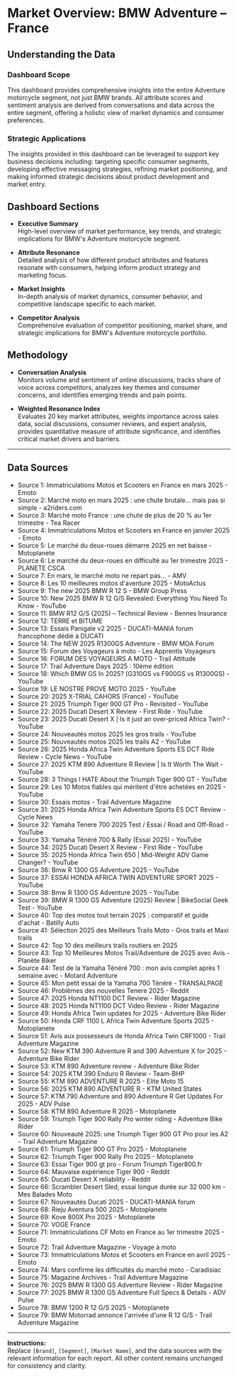 # Market Overview: BMW Adventure – France

## Understanding the Data

### Dashboard Scope
This dashboard provides comprehensive insights into the entire Adventure motorcycle segment, not just BMW brands. All attribute scores and sentiment analysis are derived from conversations and data across the entire segment, offering a holistic view of market dynamics and consumer preferences.

### Strategic Applications
The insights provided in this dashboard can be leveraged to support key business decisions including: targeting specific consumer segments, developing effective messaging strategies, refining market positioning, and making informed strategic decisions about product development and market entry.

## Dashboard Sections

- **Executive Summary**  
  High-level overview of market performance, key trends, and strategic implications for BMW's Adventure motorcycle segment.

- **Attribute Resonance**  
  Detailed analysis of how different product attributes and features resonate with consumers, helping inform product strategy and marketing focus.

- **Market Insights**  
  In-depth analysis of market dynamics, consumer behavior, and competitive landscape specific to each market.

- **Competitor Analysis**  
  Comprehensive evaluation of competitor positioning, market share, and strategic implications for BMW's Adventure motorcycle portfolio.

## Methodology

- **Conversation Analysis**  
  Monitors volume and sentiment of online discussions, tracks share of voice across competitors, analyzes key themes and consumer concerns, and identifies emerging trends and pain points.

- **Weighted Resonance Index**  
  Evaluates 20 key market attributes, weights importance across sales data, social discussions, consumer reviews, and expert analysis, provides quantitative measure of attribute significance, and identifies critical market drivers and barriers.

---

## Data Sources

- Source 1: Immatriculations Motos et Scooters en France en mars 2025 - Emoto
- Source 2: Marché moto en mars 2025 : une chute brutale… mais pas si simple - a2riders.com
- Source 3: Marché moto France : une chute de plus de 20 % au 1er trimestre - Tea Racer
- Source 4: Immatriculations Motos et Scooters en France en janvier 2025 - Emoto
- Source 5: Le marché du deux-roues démarre 2025 en net baisse - Motoplanete
- Source 6: Le marché du deux-roues en difficulté au 1er trimestre 2025 - PLANETE CSCA
- Source 7: En mars, le marché moto ne repart pas… - AMV
- Source 8: Les 10 meilleures motos d'aventure 2025 - MotoActus
- Source 9: The new 2025 BMW R 12 S - BMW Group Press
- Source 10: New 2025 BMW R 12 G/S Revealed: Everything You Need To Know - YouTube
- Source 11: BMW R12 G/S (2025) – Technical Review - Bennes Insurance
- Source 12: TERRE et BITUME
- Source 13: Essais Panigale v2 2025 - DUCATI-MANIA forum francophone dédié à DUCATI
- Source 14: The NEW 2025 R1300GS Adventure - BMW MOA Forum
- Source 15: Forum des Voyageurs à moto - Les Apprentis Voyageurs
- Source 16: FORUM DES VOYAGEURS A MOTO - Trail Attitude
- Source 17: Trail Adventure Days 2025 : 10ème édition
- Source 18: Which BMW GS In 2025? (G310GS vs F900GS vs R1300GS) - YouTube
- Source 19: LE NOSTRE PROVE MOTO 2025 - YouTube
- Source 20: 2025 X-TRIAL CAHORS (France) - YouTube
- Source 21: 2025 Triumph Tiger 900 GT Pro - Revisited - YouTube
- Source 22: 2025 Ducati Desert X Review - First Ride - YouTube
- Source 23: 2025 Ducati Desert X | Is it just an over-priced Africa Twin? - YouTube
- Source 24: Nouveautés motos 2025 les gros trails - YouTube
- Source 25: Nouveautés motos 2025 les trails A2 - YouTube
- Source 26: 2025 Honda Africa Twin Adventure Sports ES DCT Ride Review - Cycle News - YouTube
- Source 27: 2025 KTM 890 Adventure R Review | Is It Worth The Wait - YouTube
- Source 28: 3 Things I HATE About the Triumph Tiger 900 GT - YouTube
- Source 29: Les 10 Motos fiables qui méritent d'être achetées en 2025 - YouTube
- Source 30: Essais motos - Trail Adventure Magazine
- Source 31: 2025 Honda Africa Twin Adventure Sports ES DCT Review - Cycle News
- Source 32: Yamaha Tenere 700 2025 Test / Essai / Road and Off-Road - YouTube
- Source 33: Yamaha Ténéré 700 & Rally (Essai 2025) - YouTube
- Source 34: 2025 Ducati Desert X Review - First Ride - YouTube
- Source 35: 2025 Honda Africa Twin 650 | Mid-Weight ADV Game Changer? - YouTube
- Source 36: Bmw R 1300 GS Adventure 2025 - YouTube
- Source 37: ESSAI HONDA AFRICA TWIN ADVENTURE SPORT 2025 - YouTube
- Source 38: Bmw R 1300 GS Adventure 2025 - YouTube
- Source 39: BMW R 1300 GS Adventure (2025) Review | BikeSocial Geek Test - YouTube
- Source 40: Top des motos tout terrain 2025 : comparatif et guide d'achat - Batilly Auto
- Source 41: Sélection 2025 des Meilleurs Trails Moto - Gros trails et Maxi trails
- Source 42: Top 10 des meilleurs trails routiers en 2025
- Source 43: Top 10 Meilleures Motos Trail/Adventure de 2025 avec Avis - Planète Biker
- Source 44: Test de la Yamaha Ténéré 700 : mon avis complet après 1 semaine avec - Motard Adventure
- Source 45: Mon petit essai de la Yamaha 700 Ténéré - TRANSALPAGE
- Source 46: Problèmes des nouvelles Tenere 2025 - Reddit
- Source 47: 2025 Honda NT1100 DCT Review - Rider Magazine
- Source 48: 2025 Honda NT1100 DCT Video Review - Rider Magazine
- Source 49: Honda Africa Twin updates for 2025 - Adventure Bike Rider
- Source 50: Honda CRF 1100 L Africa Twin Adventure Sports 2025 - Motoplanete
- Source 51: Avis aux possesseurs de Honda Africa Twin CRF1000 - Trail Adventure Magazine
- Source 52: New KTM 390 Adventure R and 390 Adventure X for 2025 - Adventure Bike Rider
- Source 53: KTM 890 Adventure review - Adventure Bike Rider
- Source 54: 2025 KTM 390 Enduro R Review - Team-BHP
- Source 55: KTM 890 ADVENTURE R 2025 - Elite Moto 15
- Source 56: 2025 KTM 890 ADVENTURE R - KTM United States
- Source 57: KTM 790 Adventure and 890 Adventure R Get Updates For 2025 - ADV Pulse
- Source 58: KTM 890 Adventure R 2025 - Motoplanete
- Source 59: Triumph Tiger 900 Rally Pro winter riding - Adventure Bike Rider
- Source 60: Nouveauté 2025: une Triumph Tiger 900 GT Pro pour les A2 - Trail Adventure Magazine
- Source 61: Triumph Tiger 900 GT Pro 2025 - Motoplanete
- Source 62: Triumph Tiger 900 Rally Pro 2025 - Motoplanete
- Source 63: Essai Tiger 900 gt pro - Forum Triumph Tiger800.fr
- Source 64: Mauvaise expérience Tiger 900 - Reddit
- Source 65: Ducati Desert X reliability - Reddit
- Source 66: Scrambler Desert Sled, essai longue durée sur 32 000 km - Mes Balades Moto
- Source 67: Nouveautés Ducati 2025 - DUCATI-MANIA forum
- Source 68: Rieju Aventura 500 2025 - Motoplanete
- Source 69: Kove 800X Pro 2025 - Motoplanete
- Source 70: VOGE France
- Source 71: Immatriculations CF Moto en France au 1er trimestre 2025 - Emoto
- Source 72: Trail Adventure Magazine - Voyage à moto
- Source 73: Immatriculations Motos et Scooters en France en avril 2025 - Emoto
- Source 74: Mars confirme les difficultés du marché moto - Caradisiac
- Source 75: Magazine Archives - Trail Adventure Magazine
- Source 76: 2025 BMW R 1300 GS Adventure Review - Rider Magazine
- Source 77: 2025 BMW R 1300 GS Adventure Full Specs & Details - ADV Pulse
- Source 78: BMW 1200 R 12 G/S 2025 - Motoplanete
- Source 79: BMW Motorrad annonce l'arrivée d'une R 12 G/S - Trail Adventure Magazine

---

**Instructions:**  
Replace `[Brand]`, `[Segment]`, `[Market Name]`, and the data sources with the relevant information for each report. All other content remains unchanged for consistency and clarity.